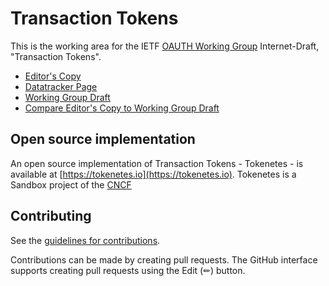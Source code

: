 # Transaction Tokens

This is the working area for the IETF [OAUTH Working Group](https://datatracker.ietf.org/wg/oauth/documents/) Internet-Draft, "Transaction Tokens".

* [Editor's Copy](https://drafts.oauth.net/oauth-transaction-tokens/draft-ietf-oauth-transaction-tokens.html)
* [Datatracker Page](https://datatracker.ietf.org/doc/draft-ietf-oauth-transaction-tokens/)
* [Working Group Draft](https://datatracker.ietf.org/doc/html/draft-ietf-oauth-transaction-tokens)
* [Compare Editor's Copy to Working Group Draft](https://oauth-wg.github.io/oauth-transaction-tokens/#go.draft-ietf-oauth-transaction-tokens.diff)

## Open source implementation
An open source implementation of Transaction Tokens - Tokenetes - is available at [https://tokenetes.io](https://tokenetes.io). Tokenetes is a Sandbox project of the [CNCF](https://cncf.io)


## Contributing

See the
[guidelines for contributions](https://github.com/oauth-wg/oauth-transaction-tokens/blob/main/CONTRIBUTING.md).

Contributions can be made by creating pull requests.
The GitHub interface supports creating pull requests using the Edit (✏) button.
